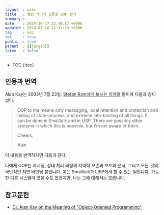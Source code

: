 ```yaml
---
layout  : wiki
title   : 앨런 케이의 심플한 OOP 정의
summary :
date    : 2019-10-17 22:48:17 +0900
updated : 2020-07-10 21:31:29 +0900
tag     : oop
toc     : true
public  : true
parent  : [[jargon]]
latex   : false
---
```

* TOC
{:toc}

## 인용과 번역

Alan Kay는 2003년 7월 23일, [Stefan Ram에게 보내는 이메일][email] 말미에 다음과 같이 썼다.

> OOP to me means only messaging, local retention and protection and  
hiding of state-process, and extreme late-binding of all things. It  
can be done in Smalltalk and in LISP. There are possibly other  
systems in which this is possible, but I'm not aware of them.  
>
> Cheers,
>
> Alan

이 내용을 번역하자면 다음과 같다.

>
나에게 OOP는 메시징, 상태 처리 과정의 지역적 보존과 보호와 은닉, 그리고 모든 것의 극단적인 지연 바인딩 뿐입니다. 이는 Smalltalk과 LISP에서 할 수 있는 일입니다. 가능한 다른 시스템이 있을 수도 있겠지만, 나는 그에 대해서는 모릅니다.


## 참고문헌

- [Dr. Alan Kay on the Meaning of "Object-Oriented Programming"][email]

[email]: http://www.purl.org/stefan_ram/pub/doc_kay_oop_en

